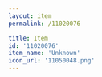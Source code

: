 ```yaml
---
layout: item
permalink: /11020076

title: Item
id: '11020076'
item_name: 'Unknown'
icon_url: '11050048.png'
---
```

